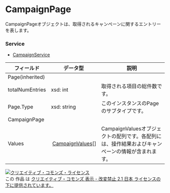 # CampaignPage
CampaignPageオブジェクトは、取得されるキャンペーンに関するエントリーを表します。
### Service
+ [CampaignService](../services/CampaignService.md)

| フィールド | データ型 | 説明 | 
|---|---|---|
| Page(inherited)|||
| totalNumEntries| xsd: int| 取得される項目の総件数です。 |
| Page.Type| xsd: string| このインスタンスのPageのサブタイプです。 |
| CampaignPage|||
| Values| <span> </span><a href="./CampaignValues.md">CampaignValues</a>[]| CampaignValuesオブジェクトの配列です。各配列には、操作結果およびキャンペーンの情報が含まれます。 |
<a rel="license" href="http://creativecommons.org/licenses/by-nd/2.1/jp/"><img alt="クリエイティブ・コモンズ・ライセンス" style="border-width:0" src="https://i.creativecommons.org/l/by-nd/2.1/jp/88x31.png" /></a><br />この 作品 は <a rel="license" href="http://creativecommons.org/licenses/by-nd/2.1/jp/">クリエイティブ・コモンズ 表示 - 改変禁止 2.1 日本 ライセンスの下に提供されています。</a>
